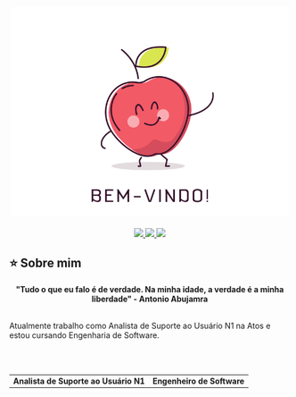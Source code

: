 <div align="center">
  <a href="https://github.com/RaffaelDiniz">
    <img src="BEMVINDO.ANIMADO.gif" width="500">
  </a>
</div>
<br>
<div align="center">
  <a href="https://github.com/RaffaelDiniz" target="_blank">
    <img src="https://img.shields.io/badge/GitHub-100000?style=for-the-badge&logo=github&logoColor=white" target="_blank">
  </a>
  <a href = "mailto:raffaeldinizferrazdias@gmail.com">
    <img src="https://img.shields.io/badge/Gmail-D14836?style=for-the-badge&logo=gmail&logoColor=white">
  </a>
  <a href="https://www.linkedin.com/in/raffael-diniz-ferraz-dias-26a273249/" target="_blank">
    <img src="https://img.shields.io/badge/-LinkedIn-%230077B5?style=for-the-badge&logo=linkedin&logoColor=white" target="_blank">
  </a>
</div>

## ⭐️ Sobre mim
<div align='center'>
  <b>"Tudo o que eu falo é de verdade. Na minha idade, a verdade é a minha liberdade" - Antonio Abujamra</b>
</div><br>

Atualmente trabalho como Analista de Suporte ao Usuário N1 na Atos e estou cursando Engenharia de Software. 

<br><br>

<div align="center">
  <table>
    <tr>
      <td>
        <b> Analista de Suporte ao Usuário N1 </b>
      </td>
      <td>
        <b> Engenheiro de Software </b>
      </td>
    </tr>